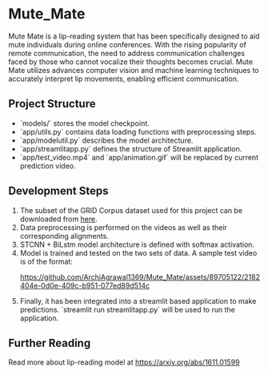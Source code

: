 # Mute_Mate

Mute Mate is a lip-reading system that has been specifically designed to aid mute individuals during online conferences. With the rising popularity of remote communication, the need to address communication challenges faced by those who cannot vocalize their thoughts becomes crucial. Mute Mate utilizes advances computer vision and machine learning techniques to accurately interpret lip movements, enabling efficient communication. 

## Project Structure
<ul>
  <li>
    `models/` stores the model checkpoint.
  </li>
  <li>
    `app/utils.py` contains data loading functions with preprocessing steps.
  </li>
  <li>
    `app/modelutil.py` describes the model architecture.
  </li>
  <li>
    `app/streamlitapp.py` defines the structure of Streamlit application.
  </li>
  <li>
    `app/test_video.mp4` and `app/animation.gif` will be replaced by current prediction video.
  </li>
</ul>

## Development Steps
<ol>
<li>The subset of the GRID Corpus dataset used for this project can be downloaded from <a href="https://drive.google.com/uc?id=1YlvpDLix3S-U8fd-gqRwPcWXAXm8JwjL">here</a>.</li>
<li>Data preprocessing is performed on the videos as well as their corresponding alignments.</li>
<li>
  STCNN + BiLstm model architecture is defined with softmax activation. 
</li>
<li>
  Model is trained and tested on the two sets of data. A sample test video is of the format:<br>
  

https://github.com/ArchiAgrawal1369/Mute_Mate/assets/89705122/2182404e-0d0e-409c-b951-077ed89d514c


</li>
  <li>
    Finally, it has been integrated into a streamlit based application to make predictions. `streamlit run streamlitapp.py` will be used to run the application.
  </li>
</ol>

## Further Reading
Read more about lip-reading model at https://arxiv.org/abs/1611.01599

